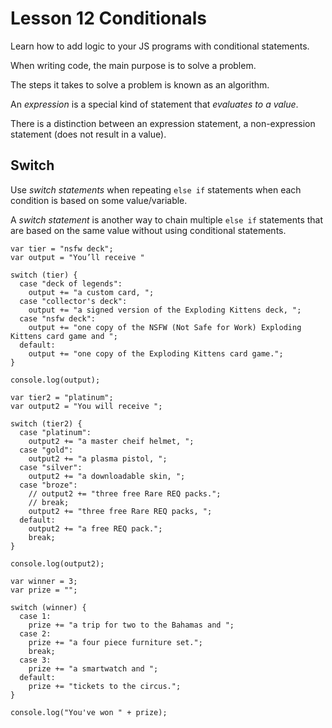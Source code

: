 
# Lesson 12 Conditionals

Learn how to add logic to your JS programs with conditional statements.

When writing code, the main purpose is to solve a problem.

The steps it takes to solve a problem is known as an algorithm.

An _expression_ is a special kind of statement that _evaluates to a value_.

There is a distinction between an expression statement, a non-expression statement (does not result in a value).

## Switch 

Use _switch statements_ when repeating `else if` statements when each condition is based on some value/variable.

A _switch statement_ is another way to chain multiple `else if` statements that are based on the same value without using conditional statements.


```
var tier = "nsfw deck";
var output = "You’ll receive "

switch (tier) {
  case "deck of legends":
    output += "a custom card, ";
  case "collector's deck":
    output += "a signed version of the Exploding Kittens deck, ";
  case "nsfw deck":
    output += "one copy of the NSFW (Not Safe for Work) Exploding Kittens card game and ";
  default:
    output += "one copy of the Exploding Kittens card game.";
}

console.log(output);
```


```
var tier2 = "platinum";
var output2 = "You will receive ";

switch (tier2) {
  case "platinum":
    output2 += "a master cheif helmet, ";
  case "gold":
    output2 += "a plasma pistol, ";
  case "silver":
    output2 += "a downloadable skin, ";
  case "broze":
    // output2 += "three free Rare REQ packs.";
    // break;
    output2 += "three free Rare REQ packs, ";
  default:
    output2 += "a free REQ pack.";
    break;   
}

console.log(output2);
```

```
var winner = 3;
var prize = "";

switch (winner) {
  case 1:
    prize += "a trip for two to the Bahamas and ";
  case 2:
    prize += "a four piece furniture set.";
    break;
  case 3:
    prize += "a smartwatch and ";
  default:
    prize += "tickets to the circus.";
}

console.log("You've won " + prize);

```